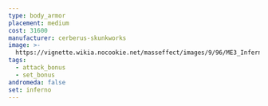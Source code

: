 ```yaml
---
type: body_armor
placement: medium
cost: 31600
manufacturer: cerberus-skunkworks
image: >-
  https://vignette.wikia.nocookie.net/masseffect/images/9/96/ME3_Inferno_Armor.png/revision/latest?cb=20120314170848
tags:
  - attack_bonus
  - set_bonus
andromeda: false
set: inferno
---
```

